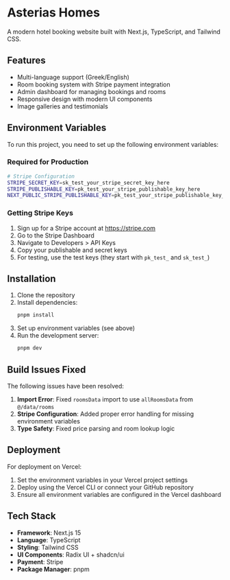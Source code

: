 # Asterias Homes

A modern hotel booking website built with Next.js, TypeScript, and Tailwind CSS.

## Features

- Multi-language support (Greek/English)
- Room booking system with Stripe payment integration
- Admin dashboard for managing bookings and rooms
- Responsive design with modern UI components
- Image galleries and testimonials

## Environment Variables

To run this project, you need to set up the following environment variables:

### Required for Production

```bash
# Stripe Configuration
STRIPE_SECRET_KEY=sk_test_your_stripe_secret_key_here
STRIPE_PUBLISHABLE_KEY=pk_test_your_stripe_publishable_key_here
NEXT_PUBLIC_STRIPE_PUBLISHABLE_KEY=pk_test_your_stripe_publishable_key_here
```

### Getting Stripe Keys

1. Sign up for a Stripe account at https://stripe.com
2. Go to the Stripe Dashboard
3. Navigate to Developers > API Keys
4. Copy your publishable and secret keys
5. For testing, use the test keys (they start with `pk_test_` and `sk_test_`)

## Installation

1. Clone the repository
2. Install dependencies:
   ```bash
   pnpm install
   ```
3. Set up environment variables (see above)
4. Run the development server:
   ```bash
   pnpm dev
   ```

## Build Issues Fixed

The following issues have been resolved:

1. **Import Error**: Fixed `roomsData` import to use `allRoomsData` from `@/data/rooms`
2. **Stripe Configuration**: Added proper error handling for missing environment variables
3. **Type Safety**: Fixed price parsing and room lookup logic

## Deployment

For deployment on Vercel:

1. Set the environment variables in your Vercel project settings
2. Deploy using the Vercel CLI or connect your GitHub repository
3. Ensure all environment variables are configured in the Vercel dashboard

## Tech Stack

- **Framework**: Next.js 15
- **Language**: TypeScript
- **Styling**: Tailwind CSS
- **UI Components**: Radix UI + shadcn/ui
- **Payment**: Stripe
- **Package Manager**: pnpm 